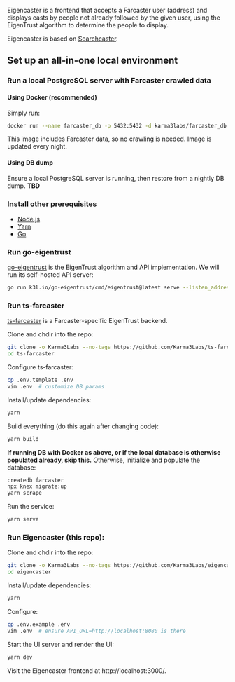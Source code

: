 Eigencaster is a frontend that
accepts a Farcaster user (address) and
displays casts by people not already followed by the given user,
using the EigenTrust algorithm to determine the people to display.

Eigencaster is based on
[Searchcaster](https://github.com/gskril/searchcaster).

## Set up an all-in-one local environment

### Run a local PostgreSQL server with Farcaster crawled data

#### Using Docker (recommended)

Simply run:

```sh
docker run --name farcaster_db -p 5432:5432 -d karma3labs/farcaster_db
```

This image includes Farcaster data, so no crawling is needed.  Image is updated every night.

#### Using DB dump

Ensure a local PostgreSQL server is running, then restore from a nightly DB dump.  **TBD**

### Install other prerequisites

- [Node.js](https://nodejs.org/)
- [Yarn](https://yarnpkg.com/getting-started/install)
- [Go](https://go.dev/dl/)

### Run go-eigentrust
[go-eigentrust](https://github.com/Karma3Labs/go-eigentrust) is the EigenTrust algorithm and API implementation.  We will run its self-hosted API server:

```sh
go run k3l.io/go-eigentrust/cmd/eigentrust@latest serve --listen_address :8081
```

### Run ts-farcaster

[ts-farcaster](https://github.com/Karma3Labs/ts-farcaster) is a Farcaster-specific EigenTrust backend.

Clone and chdir into the repo:

```sh
git clone -o Karma3Labs --no-tags https://github.com/Karma3Labs/ts-farcaster.git
cd ts-farcaster
```

Configure ts-farcaster:

```sh
cp .env.template .env
vim .env  # customize DB params
```

Install/update dependencies:

```sh
yarn
```

Build everything (do this again after changing code):

```sh
yarn build
```

**If running DB with Docker as above, or if the local database is otherwise populated already, skip this.**  Otherwise, initialize and populate the database:

```sh
createdb farcaster
npx knex migrate:up 
yarn scrape
```

Run the service:

```sh
yarn serve
```

### Run Eigencaster (this repo):

Clone and chdir into the repo:

```sh
git clone -o Karma3Labs --no-tags https://github.com/Karma3Labs/eigencaster.git
cd eigencaster
```

Install/update dependencies:

```sh
yarn
```

Configure:

```sh
cp .env.example .env
vim .env  # ensure API_URL=http://localhost:8080 is there
```

Start the UI server and render the UI:

```sh
yarn dev
```

Visit the Eigencaster frontend at http://localhost:3000/.
